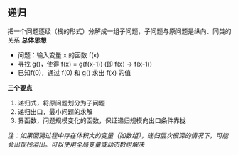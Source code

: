 ## 递归
把一个问题逐级（栈的形式）分解成一组子问题，子问题与原问题是纵向、同类的关系
**总体思想**

 - 问题：输入变量 x 的函数 f(x)
 - 寻找 g()，使得 f(x) = g(f(x-1)) (即 f(x) -> f(x-1))
 - 已知f(0)，通过 f(0) 和 g() 求出 f(x) 的值

**三个要点**

 1. 递归式，将原问题划分为子问题
 2. 递归出口，最小问题的求解
 3. 界函数，问题规模变化的函数，保证递归规模向出口条件靠拢

*注：如果回溯过程中存在体积大的变量（如数组），递归层次很深的情况下，可能会出现栈溢出。可以使用全局变量或动态数组解决*
